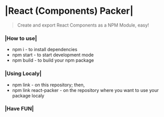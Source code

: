 # |React (Components) Packer|

> Create and export React Components as a NPM Module, easy!

### |How to use|

- npm i - to install dependencies
- npm start - to start development mode
- npm build - to build your npm package

### |Using Localy|

- npm link - on this repository; then,
- npm link react-packer - on the repository where you want to use your package localy

### |Have FUN|